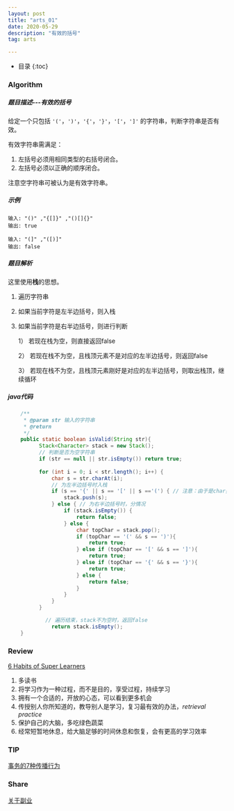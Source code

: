 ```yaml
---
layout: post
title: "arts_01"
date: 2020-05-29
description: "有效的括号"
tag: arts

---
```

* 目录
{:toc}
### Algorithm

##### 题目描述---有效的括号

给定一个只包括 `'('`，`')'`，`'{'`，`'}'`，`'['`，`']'` 的字符串，判断字符串是否有效。

有效字符串需满足：

1. 左括号必须用相同类型的右括号闭合。
2. 左括号必须以正确的顺序闭合。

注意空字符串可被认为是有效字符串。

##### 示例

 ```
输入: "()" ,"{[]}" ,"()[]{}"
输出: true
 ```

```
输入: "(]" ,"([)]"
输出: false
```

##### 题目解析

这里使用**栈**的思想。

1. 遍历字符串

2. 如果当前字符是左半边括号，则入栈

3. 如果当前字符是右半边括号，则进行判断

     1） 若现在栈为空，则直接返回false

     2） 若现在栈不为空，且栈顶元素不是对应的左半边括号，则返回false

     3） 若现在栈不为空，且栈顶元素刚好是对应的左半边括号，则取出栈顶，继续循环

   

#####  java代码

```java
    /**
     * @param str 输入的字符串
     * @return
     */
    public static boolean isValid(String str){
          Stack<Character> stack = new Stack();
          // 判断是否为空字符串
          if (str == null || str.isEmpty()) return true;
        
          for (int i = 0; i < str.length(); i++) {
              char s = str.charAt(i);
              // 为左半边括号时入栈
              if (s == '{' || s == '[' || s =='(') { // 注意：由于是char类型，等号右边为单引号
                  stack.push(s);
              } else { // 为右半边括号时，分情况
                  if (stack.isEmpty()) {
                      return false;
                  } else {
                      char topChar = stack.pop();
                      if (topChar == '(' && s == ')'){
                          return true;
                      } else if (topChar == '[' && s == ']'){
                          return true;
                      } else if (topChar == '{' && s == '}'){
                          return true;
                      } else {
                          return false;
                      }
                  }
              }
          }

            // 遍历结束，stack不为空时，返回false
              return stack.isEmpty();
    }
```

### Review

[6 Habits of Super Learners](https://medium.com/personal-growth/6-habits-of-super-learners-63d466a254fd)

1. 多读书
2. 将学习作为一种过程，而不是目的，享受过程，持续学习
3. 拥有一个合适的，开放的心态，可以看到更多机会
4. 传授别人你所知道的，教导别人是学习，复习最有效的办法，*retrieval practice*
5. 保护自己的大脑，多吃绿色蔬菜
6. 经常短暂地休息，给大脑足够的时间休息和恢复，会有更高的学习效率

### TIP

[事务的7种传播行为](http://note.youdao.com/noteshare?id=e257c3fb5b52539a0593e6e8977eb45d&sub=E46B9D07A4EA486C919706D88F38FD4A)

### Share

[关于副业](https://mp.weixin.qq.com/s/H27vVETGukYCWJg1Wjp2sQ)